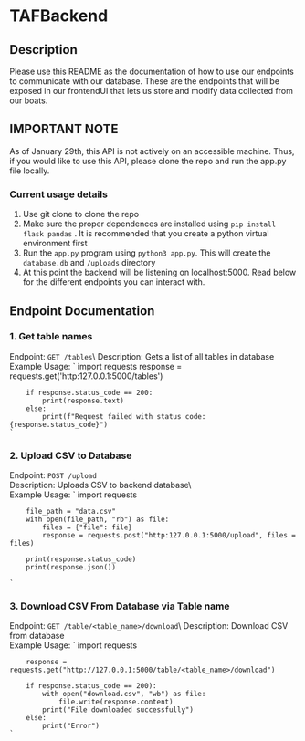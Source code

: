 # TAFBackend 

## Description 
Please use this README as the documentation of how to use our endpoints to communicate with our database. These are the endpoints that will be exposed in our frontendUI that lets us store and modify data collected from our boats. 

## IMPORTANT NOTE 
As of January 29th, this API is not actively on an accessible machine. Thus, if you would like to use this API, please clone the repo and run the app.py file locally. 

### Current usage details 
1. Use git clone to clone the repo
2. Make sure the proper dependences are installed using `pip install flask pandas` . It is recommended that you create a python virtual environment first
3. Run the `app.py` program using `python3 app.py`. This will create the `database.db` and `/uploads` directory
4. At this point the backend will be listening on localhost:5000. Read below for the different endpoints you can interact with.

## Endpoint Documentation 
### 1. Get table names 
Endpoint: `GET /tables`\ 
Description: Gets a list of all tables in database\
Example Usage: 
    ` 
        import requests 
        response = requests.get('http:127.0.0.1:5000/tables')
        
        if response.status_code == 200: 
            print(response.text) 
        else: 
            print(f"Request failed with status code: {response.status_code}")
    ` 

### 2. Upload CSV to Database
Endpoint: `POST /upload`\
Description: Uploads CSV to backend database\  
Example Usage: 
    `
        import requests
        
        file_path = "data.csv"
        with open(file_path, "rb") as file: 
            files = {"file": file}
            response = requests.post("http:127.0.0.1:5000/upload", files = files)

        print(response.status_code)
        print(response.json())

    `

### 3. Download CSV From Database via Table name 
Endpoint: `GET /table/<table_name>/download`\ 
Description: Download CSV from database \
Example Usage: 
    `
        import requests

        response = requests.get("http://127.0.0.1:5000/table/<table_name>/download")
        
        if response.status_code == 200):
            with open("download.csv", "wb") as file: 
                file.write(response.content)
            print("File downloaded successfully")
        else: 
            print("Error")
    `
